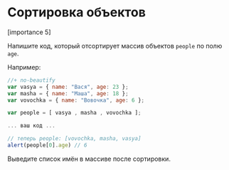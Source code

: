 # Сортировка объектов

[importance 5]

Напишите код, который отсортирует массив объектов `people` по полю `age`.

Например:

```js
//+ no-beautify
var vasya = { name: "Вася", age: 23 };
var masha = { name: "Маша", age: 18 };
var vovochka = { name: "Вовочка", age: 6 };

var people = [ vasya , masha , vovochka ];

... ваш код ...

// теперь people: [vovochka, masha, vasya]
alert(people[0].age) // 6
```

Выведите список имён в массиве после сортировки.